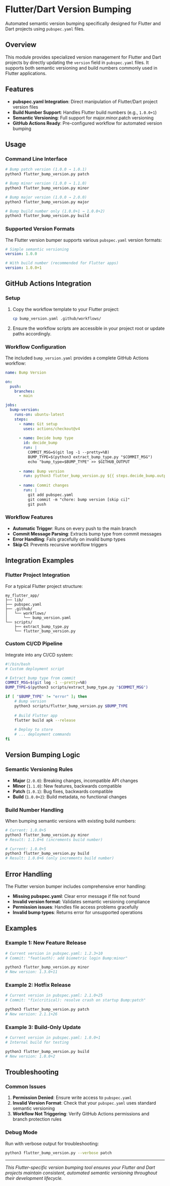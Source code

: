 # Flutter/Dart Version Bumping

Automated semantic version bumping specifically designed for Flutter and Dart projects using `pubspec.yaml` files.

## Overview

This module provides specialized version management for Flutter and Dart projects by directly updating the `version` field in `pubspec.yaml` files. It supports both semantic versioning and build numbers commonly used in Flutter applications.

## Features

- **pubspec.yaml Integration**: Direct manipulation of Flutter/Dart project version files
- **Build Number Support**: Handles Flutter build numbers (e.g., `1.0.0+1`)
- **Semantic Versioning**: Full support for major.minor.patch versioning
- **GitHub Actions Ready**: Pre-configured workflow for automated version bumping

## Usage

### Command Line Interface

```bash
# Bump patch version (1.0.0 → 1.0.1)
python3 flutter_bump_version.py patch

# Bump minor version (1.0.0 → 1.1.0)
python3 flutter_bump_version.py minor

# Bump major version (1.0.0 → 2.0.0)
python3 flutter_bump_version.py major

# Bump build number only (1.0.0+1 → 1.0.0+2)
python3 flutter_bump_version.py build
```

### Supported Version Formats

The Flutter version bumper supports various `pubspec.yaml` version formats:

```yaml
# Simple semantic versioning
version: 1.0.0

# With build number (recommended for Flutter apps)
version: 1.0.0+1
```

## GitHub Actions Integration

### Setup

1. Copy the workflow template to your Flutter project:
   ```bash
   cp bump_version.yaml .github/workflows/
   ```

2. Ensure the workflow scripts are accessible in your project root or update paths accordingly.

### Workflow Configuration

The included `bump_version.yaml` provides a complete GitHub Actions workflow:

```yaml
name: Bump Version

on:
  push:
    branches:
      - main

jobs:
  bump-version:
    runs-on: ubuntu-latest
    steps:
      - name: Git setup
        uses: actions/checkout@v4
      
      - name: Decide bump type
        id: decide_bump
        run: |
          COMMIT_MSG=$(git log -1 --pretty=%B)
          BUMP_TYPE=$(python3 extract_bump_type.py "$COMMIT_MSG")
          echo "bump_type=$BUMP_TYPE" >> $GITHUB_OUTPUT
          
      - name: Bump version
        run: python3 flutter_bump_version.py ${{ steps.decide_bump.outputs.bump_type }}
        
      - name: Commit changes
        run: |
          git add pubspec.yaml
          git commit -m "chore: bump version [skip ci]"
          git push
```

### Workflow Features

- **Automatic Trigger**: Runs on every push to the main branch
- **Commit Message Parsing**: Extracts bump type from commit messages
- **Error Handling**: Fails gracefully on invalid bump types
- **Skip CI**: Prevents recursive workflow triggers

## Integration Examples

### Flutter Project Integration

For a typical Flutter project structure:

```
my_flutter_app/
├── lib/
├── pubspec.yaml
├── .github/
│   └── workflows/
│       └── bump_version.yaml
└── scripts/
    ├── extract_bump_type.py
    └── flutter_bump_version.py
```

### Custom CI/CD Pipeline

Integrate into any CI/CD system:

```bash
#!/bin/bash
# Custom deployment script

# Extract bump type from commit
COMMIT_MSG=$(git log -1 --pretty=%B)
BUMP_TYPE=$(python3 scripts/extract_bump_type.py "$COMMIT_MSG")

if [ "$BUMP_TYPE" != "error" ]; then
    # Bump version
    python3 scripts/flutter_bump_version.py $BUMP_TYPE
    
    # Build Flutter app
    flutter build apk --release
    
    # Deploy to store
    # ... deployment commands
fi
```

## Version Bumping Logic

### Semantic Versioning Rules

- **Major** (`2.0.0`): Breaking changes, incompatible API changes
- **Minor** (`1.1.0`): New features, backwards compatible
- **Patch** (`1.0.1`): Bug fixes, backwards compatible
- **Build** (`1.0.0+2`): Build metadata, no functional changes

### Build Number Handling

When bumping semantic versions with existing build numbers:

```bash
# Current: 1.0.0+5
python3 flutter_bump_version.py minor
# Result: 1.1.0+6 (increments build number)

# Current: 1.0.0+5  
python3 flutter_bump_version.py build
# Result: 1.0.0+6 (only increments build number)
```

## Error Handling

The Flutter version bumper includes comprehensive error handling:

- **Missing pubspec.yaml**: Clear error message if file not found
- **Invalid version format**: Validates semantic versioning compliance
- **Permission issues**: Handles file access problems gracefully
- **Invalid bump types**: Returns error for unsupported operations

## Examples

### Example 1: New Feature Release

```bash
# Current version in pubspec.yaml: 1.2.3+10
# Commit: "feat(auth): add biometric login Bump:minor"

python3 flutter_bump_version.py minor
# New version: 1.3.0+11
```

### Example 2: Hotfix Release

```bash
# Current version in pubspec.yaml: 2.1.0+25
# Commit: "fix(critical): resolve crash on startup Bump:patch"

python3 flutter_bump_version.py patch  
# New version: 2.1.1+26
```

### Example 3: Build-Only Update

```bash
# Current version in pubspec.yaml: 1.0.0+1
# Internal build for testing

python3 flutter_bump_version.py build
# New version: 1.0.0+2
```

## Troubleshooting

### Common Issues

1. **Permission Denied**: Ensure write access to `pubspec.yaml`
2. **Invalid Version Format**: Check that your `pubspec.yaml` uses standard semantic versioning
3. **Workflow Not Triggering**: Verify GitHub Actions permissions and branch protection rules

### Debug Mode

Run with verbose output for troubleshooting:

```bash
python3 flutter_bump_version.py --verbose patch
```

---

*This Flutter-specific version bumping tool ensures your Flutter and Dart projects maintain consistent, automated semantic versioning throughout their development lifecycle.*
